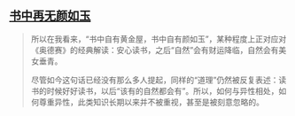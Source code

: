 ## [书中再无颜如玉](https://mp.weixin.qq.com/s/mNg_NDf1_T4FHyIur8UwOQ)



> 所以在我看来，“书中自有黄金屋，书中自有颜如玉”，某种程度上正对应对《奥德赛》的经典解读：安心读书，之后“自然”会有财运降临，自然会有美女垂青。
>
> 尽管如今这句话已经没有那么多人提起，同样的“道理”仍然被反复表述：读书的时候好好读书，以后“该有的自然都会有”。所以，如何与异性相处，如何尊重异性，此类知识长期以来并不被重视，甚至是被刻意忽略的。

